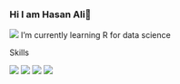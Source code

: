 ### Hi I am Hasan Ali👋



<img src="https://camo.githubusercontent.com/f36ecad936824229a1ddaa74986d26f514075182f0904de2679edfb11c666d85/68747470733a2f2f696d672e736869656c64732e696f2f62616467652f722d2532333237364443332e7376673f267374796c653d666f722d7468652d6261646765266c6f676f3d72266c6f676f436f6c6f723d7768697465"> I’m currently learning R for data science

Skills

<img src="https://camo.githubusercontent.com/20f8a4f1e9c33b1cffb1968cda82ced5b6cd5d6c5a09865eab911724b1917d76/68747470733a2f2f696d672e736869656c64732e696f2f62616467652f6d7973716c2d2532333030662e7376673f267374796c653d666f722d7468652d6261646765266c6f676f3d6d7973716c266c6f676f436f6c6f723d7768697465">
<img src="https://camo.githubusercontent.com/82a5fe60456d1e88a5cb7eef57b5efa9376a2bbf8a52ee5cef8686b5febe78c7/68747470733a2f2f696d672e736869656c64732e696f2f62616467652f707974686f6e2d2532333337373641422e7376673f267374796c653d666c61742d737175617265266c6f676f3d707974686f6e266c6f676f436f6c6f723d7768697465">

<img src="https://github-readme-stats.vercel.app/api?username=hasanaliozkan-dev&&show_icons=true&title_color=ffffff&icon_color=bb2acf&text_color=daf7dc&bg_color=151515">

<img src="[[![Top Langs](https://github-readme-stats.vercel.app/api/top-langs/?username=hasanaliozkan-dev&exclude_repo=github-readme-stats,hasanaliozkan-dev.github.io)](https://github.com/hasanaliozkan-dev/github-readme-stats)">
